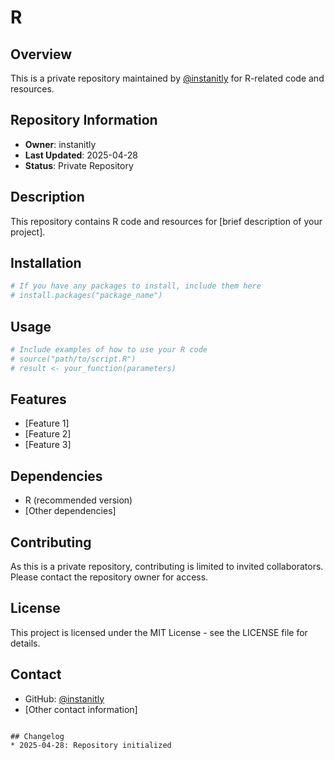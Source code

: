 # R

## Overview
This is a private repository maintained by [@instanitly](https://github.com/instanitly) for R-related code and resources.

## Repository Information
- **Owner**: instanitly
- **Last Updated**: 2025-04-28
- **Status**: Private Repository

## Description
This repository contains R code and resources for [brief description of your project].

## Installation

```r
# If you have any packages to install, include them here
# install.packages("package_name")
```

## Usage

```r
# Include examples of how to use your R code
# source("path/to/script.R")
# result <- your_function(parameters)
```

## Features
* [Feature 1]
* [Feature 2]
* [Feature 3]

## Dependencies
* R (recommended version)
* [Other dependencies]

## Contributing
As this is a private repository, contributing is limited to invited collaborators. 
Please contact the repository owner for access.

## License
This project is licensed under the MIT License - see the LICENSE file for details.

## Contact
* GitHub: [@instanitly](https://github.com/instanitly)
* [Other contact information]
```

## Changelog
* 2025-04-28: Repository initialized
```
